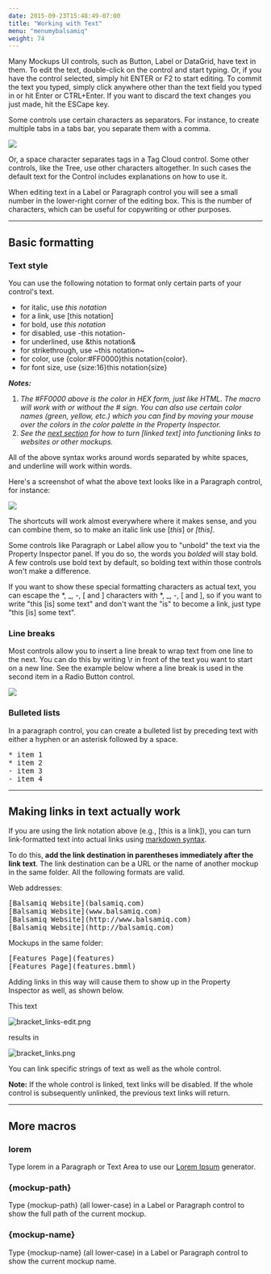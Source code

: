 ```yaml
---
date: 2015-09-23T15:48:49-07:00
title: "Working with Text"
menu: "menumybalsamiq"
weight: 74
---
```


Many Mockups UI controls, such as Button, Label or DataGrid, have text in them. To edit the text, double-click on the control and start typing. Or, if you have the control selected, simply hit ENTER or F2 to start editing. To commit the text you typed, simply click anywhere other than the text field you typed in or hit Enter or CTRL+Enter. If you want to discard the text changes you just made, hit the ESCape key.

Some controls use certain characters as separators. For instance, to create multiple tabs in a tabs bar, you separate them with a comma.

![](http://media.balsamiq.com/img/support/tutorials/firstmockup/FirstMockup-tabs_edit.png)

Or, a space character separates tags in a Tag Cloud control. Some other controls, like the Tree, use other characters altogether. In such cases the default text for the Control includes explanations on how to use it.

When editing text in a Label or Paragraph control you will see a small number in the lower-right corner of the editing box. This is the number of characters, which can be useful for copywriting or other purposes.

* * *

## Basic formatting

### Text style

You can use the following notation to format only certain parts of your control's text.

*   for italic, use _this notation_
*   for a link, use [this notation]
*   for bold, use *this notation*
*   for disabled, use -this notation-
*   for underlined, use &this notation&
*   for strikethrough, use ~this notation~
*   for color, use {color:#FF0000}this notation{color}.
*   for font size, use {size:16}this notation{size}

**_Notes:_**

1.  _The #FF0000 above is the color in HEX form, just like HTML. The macro will work with or without the # sign. You can also use certain color names (green, yellow, etc.) which you can find by moving your mouse over the colors in the color palette in the Property Inspector._
2.  _See the [next section](#linking) for how to turn [linked text] into functioning links to websites or other mockups._

All of the above syntax works around words separated by white spaces, and underline will work within words.

Here's a screenshot of what the above text looks like in a Paragraph control, for instance:

![](http://media.balsamiq.com/img/support/docs/m4d/italiclinksbold.png)

The shortcuts will work almost everywhere where it makes sense, and you can combine them, so to make an italic link use [_this_] or _[this]_.

Some controls like Paragraph or Label allow you to "unbold" the text via the Property Inspector panel. If you do so, the words you *bolded* will stay bold. A few controls use bold text by default, so bolding text within those controls won't make a difference.

If you want to show these special formatting characters as actual text, you can escape the *, _, -, [ and ] characters with \*, \_, \-, \[ and \], so if you want to write "this [is] some text" and don't want the "is" to become a link, just type "this \[is\] some text".

### Line breaks

Most controls allow you to insert a line break to wrap text from one line to the next. You can do this by writing \r in front of the text you want to start on a new line. See the example below where a line break is used in the second item in a Radio Button control.

![](http://media.balsamiq.com/img/support/docs/m4d/linebreak.png)

### Bulleted lists

In a paragraph control, you can create a bulleted list by preceding text with either a hyphen or an asterisk followed by a space.

<pre>* item 1
* item 2
- item 3 
- item 4</pre>

* * *

## Making links in text actually work

If you are using the link notation above (e.g., [this is a link]), you can turn link-formatted text into actual links using [markdown syntax](http://daringfireball.net/projects/markdown/syntax).

To do this, **add the link destination in parentheses immediately after the link text**. The link destination can be a URL or the name of another mockup in the same folder. All the following formats are valid.

Web addresses:

<pre>[Balsamiq Website](balsamiq.com)
[Balsamiq Website](www.balsamiq.com)
[Balsamiq Website](http://www.balsamiq.com)
[Balsamiq Website](http://balsamiq.com)</pre>

Mockups in the same folder:

<pre>[Features Page](features)
[Features Page](features.bmml)</pre>

Adding links in this way will cause them to show up in the Property Inspector as well, as shown below.

This text

![bracket_links-edit.png](http://media.balsamiq.com/img/support/docs/m4d/bracket_links-edit.png)

results in

![bracket_links.png](http://media.balsamiq.com/img/support/docs/m4d/bracket_links.png)

You can link specific strings of text as well as the whole control.

**Note:** If the whole control is linked, text links will be disabled. If the whole control is subsequently unlinked, the previous text links will return.

* * *

## More macros

### lorem

Type lorem in a Paragraph or Text Area to use our [Lorem Ipsum](http://www.lipsum.com/ "What is Lorem Ipsum") generator.

### {mockup-path}

Type {mockup-path} (all lower-case) in a Label or Paragraph control to show the full path of the current mockup.

### {mockup-name}

Type {mockup-name} (all lower-case) in a Label or Paragraph control to show the current mockup name.